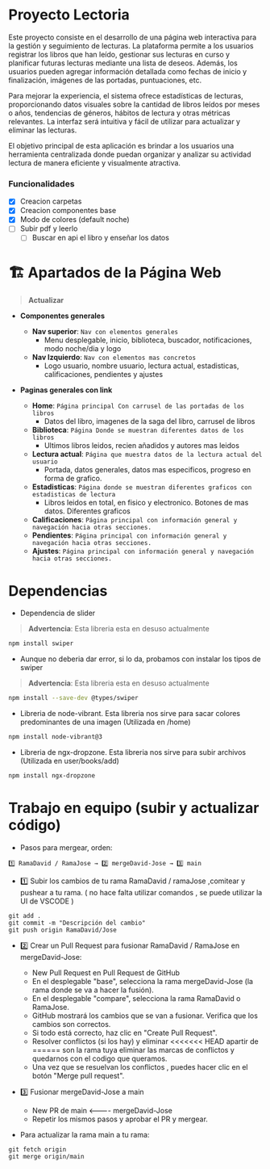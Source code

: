 # Proyecto Lectoria

Este proyecto consiste en el desarrollo de una página web interactiva para la gestión y seguimiento de lecturas. La plataforma permite a los usuarios registrar los libros que han leído, gestionar sus lecturas en curso y planificar futuras lecturas mediante una lista de deseos. Además, los usuarios pueden agregar información detallada como fechas de inicio y finalización, imágenes de las portadas, puntuaciones, etc.

Para mejorar la experiencia, el sistema ofrece estadísticas de lecturas, proporcionando datos visuales sobre la cantidad de libros leídos por meses o años, tendencias de géneros, hábitos de lectura y otras métricas relevantes. La interfaz será intuitiva y fácil de utilizar para actualizar y eliminar las lecturas.

El objetivo principal de esta aplicación es brindar a los usuarios una herramienta centralizada donde puedan organizar y analizar su actividad lectura de manera eficiente y visualmente atractiva.

### Funcionalidades

- [x] Creacion carpetas
- [x] Creacion componentes base
- [x] Modo de colores (default noche)
- [ ] Subir pdf y leerlo
  - [ ] Buscar en api el libro y enseñar los datos

# 🏗️ Apartados de la Página Web 
> **Actualizar**

- **Componentes generales**

  - **Nav superior**: `Nav con elementos generales`
    - Menu desplegable, inicio, biblioteca, buscador, notificaciones, modo noche/dia y logo
  - **Nav Izquierdo**: `Nav con elementos mas concretos`
    - Logo usuario, nombre usuario, lectura actual, estadisticas, calificaciones, pendientes y ajustes

- **Paginas generales con link**

  - **Home**: `Página principal Con carrusel de las portadas de los libros`
    - Datos del libro, imagenes de la saga del libro, carrusel de libros
  - **Biblioteca**: `Página Donde se muestran diferentes datos de los libros`
    - Ultimos libros leidos, recien añadidos y autores mas leidos
  - **Lectura actual**: `Página que muestra datos de la lectura actual del usuario`
    - Portada, datos generales, datos mas especificos, progreso en forma de grafico.
  - **Estadisticas**: `Página donde se muestran diferentes graficos con estadisticas de lectura`
    - Libros leidos en total, en fisico y electronico. Botones de mas datos. Diferentes graficos
  - **Calificaciones**: `Página principal con información general y navegación hacia otras secciones.`
  - **Pendientes**: `Página principal con información general y navegación hacia otras secciones.`
  - **Ajustes**: `Página principal con información general y navegación hacia otras secciones.`

# Dependencias
- Dependencia de slider 
> **Advertencia**: Esta libreria esta en desuso actualmente

```bash
npm install swiper
```

- Aunque no deberia dar error, si lo da, probamos con instalar los tipos de swiper
> **Advertencia**: Esta libreria esta en desuso actualmente
```bash
npm install --save-dev @types/swiper
```

- Libreria de node-vibrant. Esta libreria nos sirve para sacar colores predominantes de una imagen (Utilizada en /home)

```bash
npm install node-vibrant@3
```

- Libreria de ngx-dropzone. Esta libreria nos sirve para subir archivos (Utilizada en user/books/add)

```bash
npm install ngx-dropzone
```

# Trabajo en equipo (subir y actualizar código)

- Pasos para mergear, orden:

```git
1️⃣ RamaDavid / RamaJose → 2️⃣ mergeDavid-Jose → 3️⃣ main
```

- 1️⃣ Subir los cambios de tu rama RamaDavid / ramaJose ,comitear y pushear a tu rama. ( no hace falta utilizar comandos , se puede utilizar la UI de VSCODE )

```git
git add .
git commit -m "Descripción del cambio"
git push origin RamaDavid/Jose
```

- 2️⃣ Crear un Pull Request para fusionar RamaDavid / RamaJose en mergeDavid-Jose:

  - New Pull Request en Pull Request de GitHub
  - En el desplegable "base", selecciona la rama mergeDavid-Jose (la rama donde se va a hacer la fusión).
  - En el desplegable "compare", selecciona la rama RamaDavid o RamaJose.
  - GitHub mostrará los cambios que se van a fusionar. Verifica que los cambios son correctos.
  - Si todo está correcto, haz clic en "Create Pull Request".
  - Resolver conflictos (si los hay) y eliminar <<<<<<< HEAD apartir de ====== son la rama tuya eliminar las marcas de conflictos y quedarnos con el codigo que queramos.
  - Una vez que se resuelvan los conflictos , puedes hacer clic en el botón "Merge pull request".

- 3️⃣ Fusionar mergeDavid-Jose a main

  - New PR de main <---- mergeDavid-Jose
  - Repetir los mismos pasos y aprobar el PR y mergear.

- Para actualizar la rama main a tu rama:

```git
git fetch origin
git merge origin/main
```
